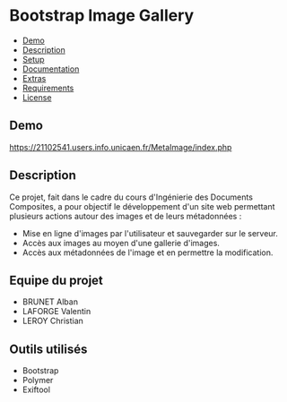 # Bootstrap Image Gallery

- [Demo](#demo)
- [Description](#description)
- [Setup](#setup)
- [Documentation](#documentation)
- [Extras](#extras)
- [Requirements](#requirements)
- [License](#license)

## Demo
https://21102541.users.info.unicaen.fr/MetaImage/index.php

## Description
Ce projet, fait dans le cadre du cours d'Ingénierie des Documents Composites, a pour objectif le développement d'un site web permettant plusieurs actions autour des images et de leurs métadonnées :
* Mise en ligne d'images par l'utilisateur et sauvegarder sur le serveur.
* Accès aux images au moyen d'une gallerie d'images.
* Accès aux métadonnées de l'image et en permettre la modification.

## Equipe du projet
* BRUNET Alban
* LAFORGE Valentin
* LEROY Christian

## Outils utilisés
* Bootstrap
* Polymer
* Exiftool

